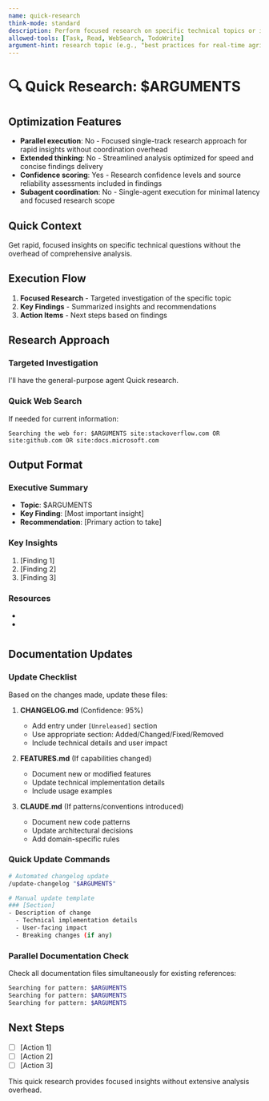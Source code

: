 ```yaml
---
name: quick-research
think-mode: standard
description: Perform focused research on specific technical topics or implementation approaches
allowed-tools: [Task, Read, WebSearch, TodoWrite]
argument-hint: research topic (e.g., "best practices for real-time agricultural data streaming")
---
```


# 🔍 Quick Research: $ARGUMENTS

## Optimization Features

- **Parallel execution**: No - Focused single-track research approach for rapid insights without coordination overhead
- **Extended thinking**: No - Streamlined analysis optimized for speed and concise findings delivery
- **Confidence scoring**: Yes - Research confidence levels and source reliability assessments included in findings
- **Subagent coordination**: No - Single-agent execution for minimal latency and focused research scope

## Quick Context
Get rapid, focused insights on specific technical questions without the overhead of comprehensive analysis.

## Execution Flow
1. **Focused Research** - Targeted investigation of the specific topic
2. **Key Findings** - Summarized insights and recommendations
3. **Action Items** - Next steps based on findings

## Research Approach



### Targeted Investigation
I'll have the general-purpose agent Quick research.

### Quick Web Search
If needed for current information:
```
Searching the web for: $ARGUMENTS site:stackoverflow.com OR site:github.com OR site:docs.microsoft.com
```

## Output Format

### Executive Summary
- **Topic**: $ARGUMENTS
- **Key Finding**: [Most important insight]
- **Recommendation**: [Primary action to take]

### Key Insights
1. [Finding 1]
2. [Finding 2]
3. [Finding 3]

### Resources
- [Link 1]: [Description]
- [Link 2]: [Description]

#
## Documentation Updates

<think about what documentation needs updating based on the changes made>

### Update Checklist
Based on the changes made, update these files:

1. **CHANGELOG.md** (Confidence: 95%)
   - Add entry under `[Unreleased]` section
   - Use appropriate section: Added/Changed/Fixed/Removed
   - Include technical details and user impact

2. **FEATURES.md** (If capabilities changed)
   - Document new or modified features
   - Update technical implementation details
   - Include usage examples

3. **CLAUDE.md** (If patterns/conventions introduced)
   - Document new code patterns
   - Update architectural decisions
   - Add domain-specific rules

### Quick Update Commands
```bash
# Automated changelog update
/update-changelog "$ARGUMENTS"

# Manual update template
### [Section]
- Description of change
  - Technical implementation details
  - User-facing impact
  - Breaking changes (if any)
```

### Parallel Documentation Check
Check all documentation files simultaneously for existing references:
```bash
Searching for pattern: $ARGUMENTS
Searching for pattern: $ARGUMENTS
Searching for pattern: $ARGUMENTS
```

## Next Steps
- [ ] [Action 1]
- [ ] [Action 2]
- [ ] [Action 3]

This quick research provides focused insights without extensive analysis overhead.